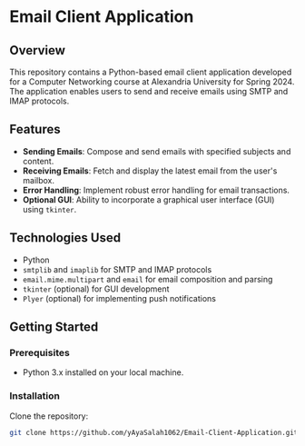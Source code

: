 # Email Client Application

## Overview

This repository contains a Python-based email client application developed for a Computer Networking course at Alexandria University for Spring 2024. The application enables users to send and receive emails using SMTP and IMAP protocols.

## Features

- **Sending Emails**: Compose and send emails with specified subjects and content.
- **Receiving Emails**: Fetch and display the latest email from the user's mailbox.
- **Error Handling**: Implement robust error handling for email transactions.
- **Optional GUI**: Ability to incorporate a graphical user interface (GUI) using `tkinter`.

## Technologies Used

- Python
- `smtplib` and `imaplib` for SMTP and IMAP protocols
- `email.mime.multipart` and `email` for email composition and parsing
- `tkinter` (optional) for GUI development
- `Plyer` (optional) for implementing push notifications

## Getting Started

### Prerequisites

- Python 3.x installed on your local machine.

### Installation

Clone the repository:

   ```bash
   git clone https://github.com/yAyaSalah1062/Email-Client-Application.git
